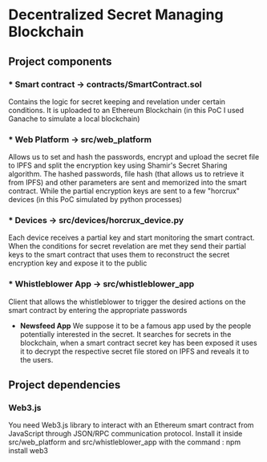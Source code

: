 # Decentralized Secret Managing Blockchain

## Project components

### * Smart contract -> contracts/SmartContract.sol
Contains the logic for secret keeping and revelation under certain conditions.
It is uploaded to an Ethereum Blockchain (in this PoC I used Ganache to simulate a local blockchain)

### * Web Platform -> src/web_platform
Allows us to set and hash the passwords, encrypt and upload the secret file to IPFS and split the encryption key using Shamir's Secret Sharing algorithm. 
The hashed passwords, file hash (that allows us to retrieve it from IPFS) and other parameters are sent and memorized into the smart contract.
While the partial encryption keys are sent to a few "horcrux" devices (in this PoC simulated by python processes)

### * Devices -> src/devices/horcrux_device.py
Each device receives a partial key and start monitoring the smart contract. 
When the conditions for secret revelation are met they send their partial keys to the smart contract that uses them to reconstruct the secret encryption key and expose it to the public

### * Whistleblower App -> src/whistleblower_app
Client that allows the whistleblower to trigger the desired actions on the smart contract by entering the appropriate passwords

* **Newsfeed App**
We suppose it to be a famous app used by the people potentially interested in the secret.
It searches for secrets in the blockchain, when a smart contract secret key has been exposed it uses it to decrypt the respective secret file stored on IPFS and reveals it to the users.

## Project dependencies

### Web3.js
You need Web3.js library to interact with an Ethereum smart contract from JavaScript through JSON/RPC communication protocol.
Install it inside src/web_platform and src/whistleblower_app with the command :
npm install web3
